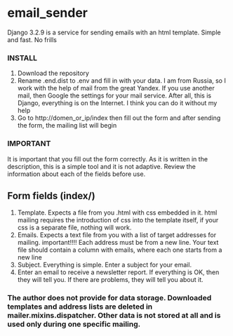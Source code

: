# email_sender
Django 3.2.9 is a service for sending emails with an html template. Simple and fast. No frills

<h3>INSTALL</h3>

1. Download the repository
2. Rename .end.dist to .env and fill in with your data. I am from Russia, so I work with the help of mail from the great Yandex. If you use another mail, then Google the settings for your mail service. After all, this is Django, everything is on the Internet. I think you can do it without my help
3. Go to http://domen_or_ip/index then fill out the form and after sending the form, the mailing list will begin

<h3>IMPORTANT</h3>
It is important that you fill out the form correctly. As it is written in the description, this is a simple tool and it is not adaptive. Review the information about each of the fields before use.

<h2>Form fields (index/)</h2>

1. Template. Expects a file from you .html with css embedded in it. html mailing requires the introduction of css into the template itself, if your css is a separate file, nothing will work.
2. Emails. Expects a text file from you with a list of target addresses for mailing. important!!!! Each address must be from a new line. Your text file should contain a column with emails, where each one starts from a new line
3. Subject. Everything is simple. Enter a subject for your email.
4. Enter an email to receive a newsletter report. If everything is OK, then they will tell you. If there are problems, they will tell you about it.

<h3>The author does not provide for data storage. Downloaded templates and address lists are deleted in mailer.mixins.dispatcher. Other data is not stored at all and is used only during one specific mailing.</h3>
